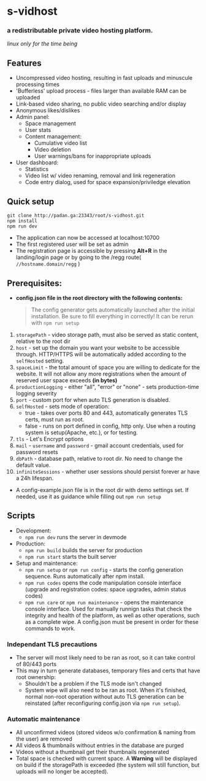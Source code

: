 # s-vidhost

### a redistributable private video hosting platform.

_linux only for the time being_

## Features

- Uncompressed video hosting, resulting in fast uploads and minuscule processing times
- 'Bufferless' upload process - files larger than available RAM can be uploaded
- Link-based video sharing, no public video searching and/or display
- Anonymous likes/dislikes
- Admin panel:
  - Space management
  - User stats
  - Content management:
    - Cumulative video list
    - Video deletion
    - User warnings/bans for inappropriate uploads
- User dashboard:
  - Statistics
  - Video list w/ video renaming, removal and link regeneration
  - Code entry dialog, used for space expansion/priviledge elevation

## Quick setup

```shell
git clone http://padan.ga:23343/root/s-vidhost.git
npm install
npm run dev
```

- The application can now be accessed at localhost:10700
- The first registered user will be set as admin
- The registration page is accessible by pressing **Alt+R** in the landing/login page or by going to the /regg route( `//hostname.domain/regg` )

## Prerequisites:

- **config.json file in the root directory with the following contents:**

  > The config generator gets automatically launched after the initial installation. Be sure to fill everything in correctly! It can be rerun with `npm run setup`

1. `storagePath` - video storage path, must also be served as static content, relative to the root dir
2. `host` - set up the domain you want your website to be accessible through. HTTP/HTTPS will be automatically added according to the `selfHosted` setting.
3. `spaceLimit` - the total amount of space you are willing to dedicate for the website. It will not allow any more registrations when the amount of reserved user space exceeds **(in bytes)**
4. `productionLogging` - either "all", "error" or "none" - sets production-time logging severity
5. `port` - custom port for when auto TLS generation is disabled.
6. `selfHosted` - sets mode of operation:
   - true - takes over ports 80 and 443, automatically generates TLS certs, must run as root.
   - false - runs on port defined in config, http only. Use when a routing system is setup(Apache, etc.), or for testing.
7. `tls` - Let's Encrypt options
8. `mail` - `username` and `password` - gmail account credentials, used for password resets
9. `dbPath` - database path, relative to root dir. No need to change the default value.
10. `infiniteSessions` - whether user sessions should persist forever ar have a 24h lifespan.

- A config-example.json file is in the root dir with demo settings set. If needed, use it as guidance while filling out `npm run setup`

## Scripts

- Development:
  - `npm run dev` runs the server in devmode
- Production:
  - `npm run build` builds the server for production
  - `npm run start` starts the built server
- Setup and maintenance:
  - `npm run setup` or `npm run config` - starts the config generation sequence. Runs automatically after npm install.
  - `npm run codes` opens the code manipulation console interface (upgrade and registration codes: space upgrades, admin status codes)
  - `npm run care` or `npm run maintenance` - opens the maintenance console interface. Used for manually runnign tasks that check the integrity and health of the platform, as well as other operations, such as a complete wipe. A config.json must be present in order for these commands to work.

### Independant TLS precautions

- The server will most likely need to be ran as root, so it can take control of 80/443 ports
- This may in turn generate databases, temporary files and certs that have root ownership:
  - Shouldn't be a problem if the TLS mode isn't changed
  - System wipe will also need to be ran as root. When it's finished, normal non-root operation without auto TLS generation can be reinstated (after reconfiguring config.json via `npm run setup`).

### Automatic maintenance

- All unconfirmed videos (stored videos w/o confirmation & naming from the user) are removed
- All videos & thumbnails without entries in the database are purged
- Videos without a thumbnail get their thumbnails regenerated
- Total space is checked with current space. A **Warning** will be displayed on build if the storagePath is exceeded (the system will still function, but uploads will no longer be accepted).
